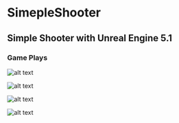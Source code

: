 # SimepleShooter

## Simple Shooter with Unreal Engine 5.1

### Game Plays
![alt text](https://github.com/ericseonulee/simpleShooter/blob/main/Screenshot_1.png?raw=true)


![alt text](https://github.com/ericseonulee/simpleShooter/blob/main/Screenshot_2.png?raw=true)


![alt text](https://github.com/ericseonulee/simpleShooter/blob/main/Screenshot_3.png?raw=true)


![alt text](https://github.com/ericseonulee/simpleShooter/blob/main/Screenshot_4.png?raw=true)